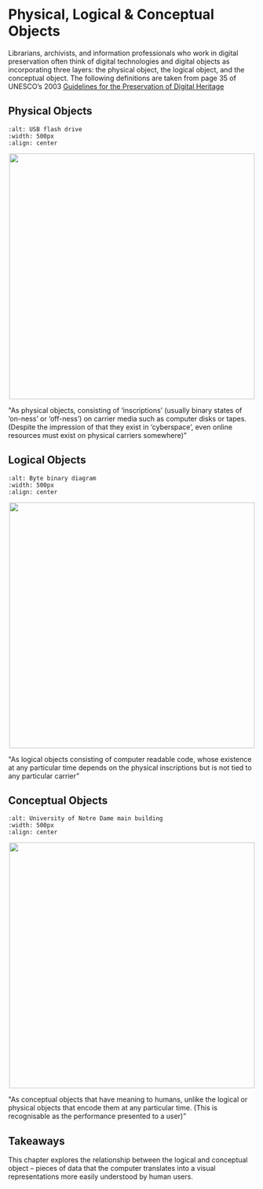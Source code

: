 # Physical, Logical & Conceptual Objects

Librarians, archivists, and information professionals who work in digital preservation often think of digital technologies and digital objects as incorporating three layers: the physical object, the logical object, and the conceptual object. The following definitions are taken from page 35 of UNESCO’s 2003 [Guidelines for the Preservation of Digital Heritage](http://unesdoc.unesco.org/images/0013/001300/130071e.pdf)

## Physical Objects <i class="fa-regular fa-floppy-disk" aria-hidden="true"></i>

```{image} ../images/ch1/usb-drive.jpg 
:alt: USB flash drive
:width: 500px
:align: center
```

<p align="center"><img src="https://github.com/kwaldenphd/bits-bytes/blob/main/images/Image_1.jpg?raw=true" width="500"></p>

"As physical objects, consisting of ‘inscriptions’ (usually binary states of ‘on-ness’ or ‘off-ness’) on carrier media such as computer disks or tapes. (Despite the impression of that they exist in ‘cyberspace’, even online resources must exist on physical carriers somewhere)”

## Logical Objects <i class="fa-regular fa-binary" aria-hidden="true"></i>

```{image} ../images/ch1/byte.png
:alt: Byte binary diagram
:width: 500px
:align: center
```

<p align="center"><img src="https://github.com/kwaldenphd/bits-bytes/blob/main/images/Image_2.png?raw=true" width="500"></p>

"As logical objects consisting of computer readable code, whose existence at any particular time depends on the physical inscriptions but is not tied to any particular carrier”

## Conceptual Objects <i class="fa-solid fa-display" aria-hidden="true"></i>

```{image} https://upload.wikimedia.org/wikipedia/commons/c/c9/Main_Building_at_the_University_of_Notre_Dame.jpg
:alt: University of Notre Dame main building
:width: 500px
:align: center
```

<p align="center"><img src="https://upload.wikimedia.org/wikipedia/commons/c/c9/Main_Building_at_the_University_of_Notre_Dame.jpg" width="500"></p>

"As conceptual objects that have meaning to humans, unlike the logical or physical objects that encode them at any particular time. (This is recognisable as the performance presented to a user)”

## Takeaways

This chapter explores the relationship between the logical and conceptual object – pieces of data that the computer translates into a visual representations more easily understood by human users.